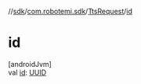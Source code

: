 //[sdk](../../../index.md)/[com.robotemi.sdk](../index.md)/[TtsRequest](index.md)/[id](id.md)

# id

[androidJvm]\
val [id](id.md): [UUID](https://docs.oracle.com/javase/8/docs/api/java/util/UUID.html)
